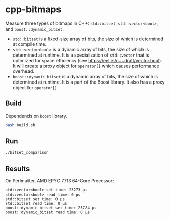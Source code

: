 # cpp-bitmaps

Measure three types of bitmaps in C++: `std::bitset`, `std::vector<bool>`, and `boost::dynamic_bitset`.
- `std::bitset` is a fixed-size array of bits, the size of which is determined at compile time.
- `std::vector<bool>` is a dynamic array of bits, the size of which is determined at runtime. It is a specialization of `std::vector` that is optimized for space efficiency (see https://eel.is/c++draft/vector.bool). It will create a proxy object for `operator[]` which causes performance overhead.
- `boost::dynamic_bitset` is a dynamic array of bits, the size of which is determined at runtime. It is a part of the Boost library. It also has a proxy object for `operator[]`.

## Build

Dependends on `boost` library.

```bash
bash build.sh
```

## Run

```bash
./bitset_comparison 
```

## Results

On Perlmutter, AMD EPYC 7713 64-Core Processor:
```
std::vector<bool> set time: 23273 µs
std::vector<bool> read time: 0 µs
std::bitset set time: 0 µs
std::bitset read time: 0 µs
boost::dynamic_bitset set time: 23784 µs
boost::dynamic_bitset read time: 0 µs
```



